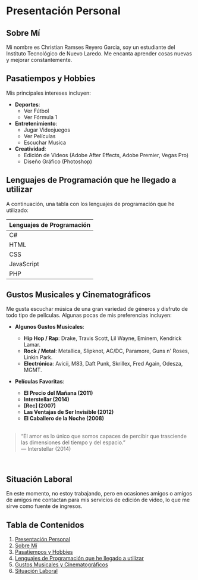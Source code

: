 # Presentación Personal

## Sobre Mí
Mi nombre es Christian Ramses Reyero Garcia, soy un estudiante del Instituto Tecnológico de Nuevo Laredo. Me encanta aprender cosas nuevas y mejorar constantemente.

## Pasatiempos y Hobbies
Mis principales intereses incluyen:

- **Deportes**:
  - Ver Fútbol
  - Ver Fórmula 1
- **Entretenimiento**:
  - Jugar Videojuegos
  - Ver Películas
  - Escuchar Musica
- **Creatividad**:
  - Edición de Videos (Adobe After Effects, Adobe Premier, Vegas Pro)
  - Diseño Gráfico (Photoshop)

## Lenguajes de Programación que he llegado a utilizar
A continuación, una tabla con los lenguajes de programación que he utilizado:

| Lenguajes de Programación |
|---------------------------|
| C#                        |
| HTML                      |
| CSS                       |
| JavaScript                |
| PHP                       |


## Gustos Musicales y Cinematográficos
Me gusta escuchar música de una gran variedad de géneros y disfruto de todo tipo de películas. Algunas pocas de mis preferencias incluyen:

- **Algunos Gustos Musicales**:
  - **Hip Hop / Rap**: Drake, Travis Scott, Lil Wayne, Eminem, Kendrick Lamar.
  - **Rock / Metal**: Metallica, Slipknot, AC/DC, Paramore, Guns n' Roses, Linkin Park.
  - **Electrónica**: Avicii, M83, Daft Punk, Skrillex, Fred Again, Odesza, MGMT.
  
- **Películas Favoritas**:
  - **El Precio del Mañana (2011)**
  - **Interstellar (2014)**
  - **[Rec] (2007)**
  - **Las Ventajas de Ser Invisible (2012)**
  - **El Caballero de la Noche (2008)**

  <br>

 > “El amor es lo único que somos capaces de percibir que trasciende las dimensiones del tiempo y del espacio.”  
 > — Interstellar (2014)
  
  
  <br>
    

## Situación Laboral
En este momento, no estoy trabajando, pero en ocasiones amigos o amigos de amigos me contactan para mis servicios de edición de video, lo que me sirve como fuente de ingresos.


## Tabla de Contenidos

1. [Presentación Personal](#presentación-personal)
2. [Sobre Mí](#sobre-mí)
3. [Pasatiempos y Hobbies](#pasatiempos-y-hobbies)
4. [Lenguajes de Programación que he llegado a utilizar](#Lenguajes-de-Programación-que-he-llegado-a-utilizar)
5. [Gustos Musicales y Cinematográficos](#gustos-musicales-y-cinematográficos)
6. [Situación Laboral](#situación-laboral)

